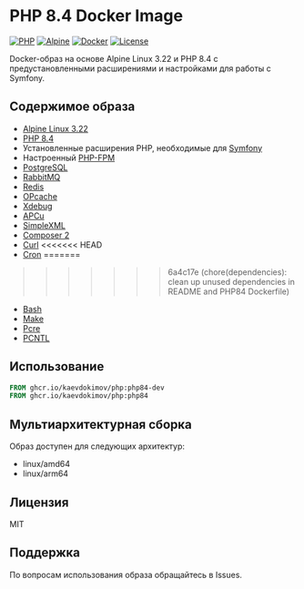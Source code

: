 # PHP 8.4 Docker Image

[![PHP](https://img.shields.io/badge/PHP-8.4-green.svg)](https://php.net/)
[![Alpine](https://img.shields.io/badge/Alpine-3.22-green.svg)](https://php.net/)
[![Docker](https://img.shields.io/badge/Docker-Ready-blue.svg)](https://docker.com/)
[![License](https://img.shields.io/badge/License-MIT-yellow.svg)](LICENSE)

Docker-образ на основе Alpine Linux 3.22 и PHP 8.4 с предустановленными расширениями и настройками для работы с Symfony.

## Содержимое образа

- [Alpine Linux 3.22](https://alpinelinux.org/posts/Alpine-3.22.0-released.html)
- [PHP 8.4](https://www.php.net/releases/8.4/index.php)
- Установленные расширения PHP, необходимые для [Symfony](https://symfony.com/)
- Настроенный [PHP-FPM](https://www.php.net/manual/en/install.fpm.php)
- [PostgreSQL](https://www.postgresql.org/)
- [RabbitMQ](https://www.rabbitmq.com/)
- [Redis](https://redis.io/)
- [OPcache](https://www.php.net/manual/en/book.opcache.php)
- [Xdebug](https://xdebug.org/)
- [APCu](https://www.php.net/manual/en/book.apcu.php)
- [SimpleXML](https://www.php.net/manual/en/book.simplexml.php)
- [Composer 2](https://getcomposer.org/)
- [Curl](https://curl.se/)
<<<<<<< HEAD
- [Cron](https://crontab.guru/)
=======
>>>>>>> 6a4c17e (chore(dependencies): clean up unused dependencies in README and PHP84 Dockerfile)
- [Bash](https://www.gnu.org/software/bash/)
- [Make](https://www.gnu.org/software/make/)
- [Pcre](https://www.pcre.org/)
- [PCNTL](https://www.php.net/manual/en/book.pcntl.php)

## Использование

```dockerfile
FROM ghcr.io/kaevdokimov/php:php84-dev
FROM ghcr.io/kaevdokimov/php:php84
```

## Мультиархитектурная сборка

Образ доступен для следующих архитектур:
- linux/amd64
- linux/arm64

## Лицензия

MIT

## Поддержка

По вопросам использования образа обращайтесь в Issues.
